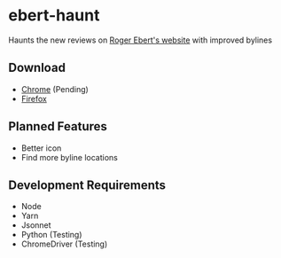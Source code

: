 # ebert-haunt

Haunts the new reviews on [Roger Ebert's website](https://www.rogerebert.com) with improved bylines

## Download

- [Chrome](https://chrome.google.com/webstore/detail/ebert-haunt/ippdcobhchkjhhlnllifcpedhfbodpbf) (Pending)
- [Firefox](https://addons.mozilla.org/en-US/firefox/addon/ebert-haunt/)

## Planned Features

- Better icon
- Find more byline locations

## Development Requirements

- Node
- Yarn
- Jsonnet
- Python (Testing)
- ChromeDriver (Testing)
